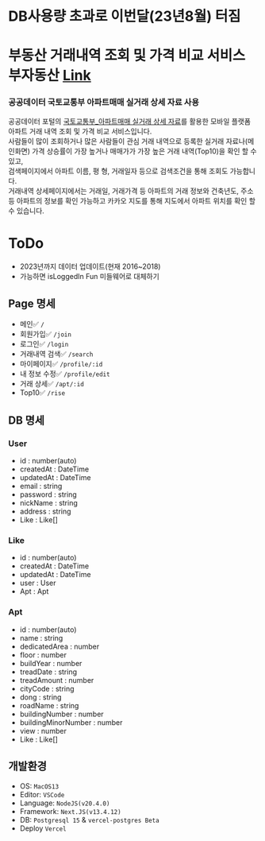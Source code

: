# DB사용량 초과로 이번달(23년8월) 터짐
# 부동산 거래내역 조회 및 가격 비교 서비스 부자동산 [Link](https://boo-ja-dong-san.vercel.app/)

### 공공데이터 국토교통부 아파트매매 실거래 상세 자료 사용

공공데이터 포털의 [국토교통부\_아파트매매 실거래 상세 자료](https://www.data.go.kr/data/15057511/openapi.do)를 활용한 모바일 플랫폼 아파트 거래 내역 조회 및 가격 비교 서비스입니다.  
 사람들이 많이 조회하거나 많은 사람들이 관심 거래 내역으로 등록한 실거래 자료나(메인화면) 가격 상승률이 가장 높거나 매매가가 가장 높은 거래 내역(Top10)을 확인 할 수 있고,  
 검색페이지에서 아파트 이름, 평 형, 거래일자 등으로 검색조건을 통해 조회도 가능합니다.  
 거래내역 상세페이지에서는 거래일, 거래가격 등 아파트의 거래 정보와 건축년도, 주소 등 아파트의 정보를 확인 가능하고 카카오 지도를 통해 지도에서 아파트 위치를 확인 할 수 있습니다.

# ToDo

- 2023년까지 데이터 업데이트(현재 2016~2018)
- 가능하면 isLoggedIn Fun 미들웨어로 대체하기

## Page 명세

- 메인✅ `/`
- 회원가입✅ `/join`
- 로그인✅ `/login`
- 거래내역 검색✅ `/search`
- 마이페이지✅ `/profile/:id`
- 내 정보 수정✅ `/profile/edit`
- 거래 상세✅ `/apt/:id`
- Top10✅ `/rise`

## DB 명세

### User

- id : number(auto)
- createdAt : DateTime
- updatedAt : DateTime
- email : string
- password : string
- nickName : string
- address : string
- Like : Like[]

### Like

- id : number(auto)
- createdAt : DateTime
- updatedAt : DateTime
- user : User
- Apt : Apt

### Apt

- id : number(auto)
- name : string
- dedicatedArea : number
- floor : number
- buildYear : number
- treadDate : string
- treadAmount : number
- cityCode : string
- dong : string
- roadName : string
- buildingNumber : number
- buildingMinorNumber : number
- view : number
- Like : Like[]

## 개발환경

- OS: `MacOS13`
- Editor: `VSCode`
- Language: `NodeJS(v20.4.0)`
- Framework: `Next.JS(v13.4.12)`
- DB: `Postgresql 15` & `vercel-postgres Beta`
- Deploy `Vercel`
